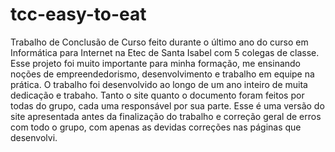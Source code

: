 # tcc-easy-to-eat
Trabalho de Conclusão de Curso feito durante o último ano do curso em Informática para Internet na Etec de Santa Isabel com 5 colegas de classe. Esse projeto foi muito importante para minha formação, me ensinando noções de empreendedorismo, desenvolvimento e trabalho em equipe na prática. O trabalho foi desenvolvido ao longo de um ano inteiro de muita dedicação e trabaho.
Tanto o site quanto o documento foram feitos por todas do grupo, cada uma responsável por sua parte. Esse é uma versão do site apresentada antes da finalização do trabalho e correção geral de erros com todo o grupo, com apenas as devidas correções nas páginas que desenvolvi.

